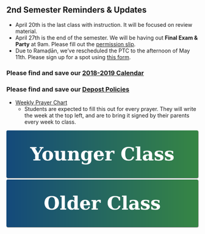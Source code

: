 ## 2nd Semester Reminders & Updates
- April 20th is the last class with instruction. It will be focused on review material.
- April 27th is the end of the semester. We will be having out **Final Exam & Party** at 9am. Please fill out the <a href="https://drive.google.com/file/d/14yo3xVnGxl6Z6em6nuyrn9dGQ_13BsMh/view?usp=sharing" target="_blank">permission slip</a>.
- Due to Ramaḍān, we’ve rescheduled the PTC to the afternoon of May 11th. Please sign up for a spot using <a href="https://forms.gle/j3VT1ZjWQEuKNL4c9" target="_blank">this form</a>.

### Please find and save our <a href="https://drive.google.com/file/d/1zgeY8lmIBOeOVl5Ra0v05H4ZZ1aMj_EF/view?usp=sharing" target="_blank">2018-2019 Calendar</a>

### Please find and save our <a href="https://docs.google.com/document/d/1UgzbleqABnc-ARckBHvQyn3fqIPlYzyRCML7rqby0PM/edit?usp=sharing" target="_blank">Depost Policies</a>

- <a href="https://docs.google.com/document/d/10r8J-O0p6TzG5Q4ko5ecl6XaQtnzPT-dc2YyPzZ4t1U/edit?usp=sharing" target="_blank">Weekly Prayer Chart</a>
  - Students are expected to fill this out for every prayer. They will write the week at the top left, and are to bring it signed by their parents every week to class.
  
[//]: # (### Please fill out the <a href="https://drive.google.com/open?id=1WxwBPOZ5Awaov0SPcSs0jPD6TXIJyVgw" target="_blank">Permission Slip</a> for Activity Day, February 2nd.)

[![Younger Class](https://raw.githubusercontent.com/isocia/isocia.github.io/master/Younger%20Class/Younger.png)](https://isocia.github.io/Younger%20Class/YoungerClass)
[![Older Class](https://raw.githubusercontent.com/isocia/isocia.github.io/master/Older%20Class/Older.png)](https://isocia.github.io/Older%20Class/OlderClass)
